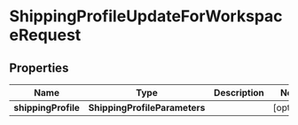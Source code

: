 

# ShippingProfileUpdateForWorkspaceRequest


## Properties

| Name | Type | Description | Notes |
|------------ | ------------- | ------------- | -------------|
|**shippingProfile** | **ShippingProfileParameters** |  |  [optional] |



